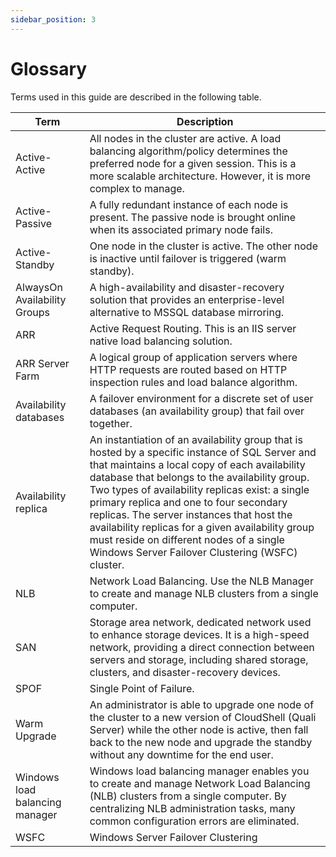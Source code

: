 ```yaml
---
sidebar_position: 3
---
```


# Glossary

Terms used in this guide are described in the following table.

| Term | Description |
| --- | --- |
| Active-Active | All nodes in the cluster are active. A load balancing algorithm/policy determines the preferred node for a given session. This is a more scalable architecture. However, it is more complex to manage. |
| Active-Passive | A fully redundant instance of each node is present. The passive node is brought online when its associated primary node fails. |
| Active-Standby | One node in the cluster is active. The other node is inactive until failover is triggered (warm standby). |
| AlwaysOn Availability Groups | A high-availability and disaster-recovery solution that provides an enterprise-level alternative to MSSQL database mirroring. |
| ARR | Active Request Routing. This is an IIS server native load balancing solution. |
| ARR Server Farm | A logical group of application servers where HTTP requests are routed based on HTTP inspection rules and load balance algorithm. |
| Availability databases | A failover environment for a discrete set of user databases (an availability group) that fail over together. |
| Availability replica | An instantiation of an availability group that is hosted by a specific instance of SQL Server and that maintains a local copy of each availability database that belongs to the availability group.<br/>Two types of availability replicas exist: a single primary replica and one to four secondary replicas. The server instances that host the availability replicas for a given availability group must reside on different nodes of a single Windows Server Failover Clustering (WSFC) cluster. |
| NLB | Network Load Balancing. Use the NLB Manager to create and manage NLB clusters from a single computer. |
| SAN | Storage area network, dedicated network used to enhance storage devices. It is a high-speed network, providing a direct connection between servers and storage, including shared storage, clusters, and disaster-recovery devices. |
| SPOF | Single Point of Failure. |
| Warm Upgrade | An administrator is able to upgrade one node of the cluster to a new version of CloudShell (Quali Server) while the other node is active, then fall back to the new node and upgrade the standby without any downtime for the end user. |
| Windows load balancing manager | Windows load balancing manager enables you to create and manage Network Load Balancing (NLB) clusters from a single computer. By centralizing NLB administration tasks, many common configuration errors are eliminated. |
| WSFC | Windows Server Failover Clustering |